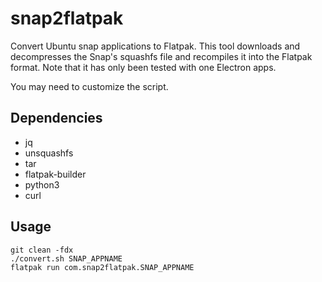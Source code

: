 # snap2flatpak

Convert Ubuntu snap applications to Flatpak.
This tool downloads and decompresses the Snap's squashfs file and recompiles it into the Flatpak format.
Note that it has only been tested with one Electron apps.

You may need to customize the script.

## Dependencies

- jq
- unsquashfs
- tar
- flatpak-builder
- python3
- curl

## Usage

```shell
git clean -fdx
./convert.sh SNAP_APPNAME
flatpak run com.snap2flatpak.SNAP_APPNAME
```
